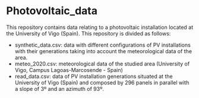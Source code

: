 # Photovoltaic_data
This repository contains data relating to a photovoltaic installation located at the University of Vigo (Spain). This repository is divided as follows:

- synthetic_data.csv: data with different configurations of PV installations with their generations taking into account the meteorological data of the area.
- meteo_2020.csv: meteorological data of the studied area (University of Vigo, Campus Lagoas-Marcosende - Spain)
- read_data.csv: data of PV installation generations situated at the University of Vigo (Spain) and composed by 296 panels in parallel with a slope of 3º and an azimuth of 93º.  
